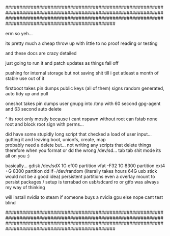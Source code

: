 ###############################################################################################################################################################################################################

erm so yeh...

its pretty much a cheap throw up with little to no proof reading or testing

and these docs are crazy detailed 

just going to run it and patch updates as things fall off

pushing for internal storage but not saving shit till i get atleast a month of stable use out of it

firstboot takes pin dumps public keys (all of them) signs random generated, auto tidy up and pull

oneshot takes pin dumps user gnupg into /tmp with 60 second gpg-agent and 63 second auto delete

^ its root only mostly because i cant nspawn without root can fstab none root and block root sign with perms...

did have some stupidly long script that checked a load of user input...
gutting it and leaving boot, unionfs, create, map  
probably need a delete but... not writing any scripts that delete things therefore when you format or dd the wrong /dev/sd... tab tab shit mode its all on you :)

basically...
gdisk /dev/sdX 
1G ef00 partition vfat -F32
1G 8300 partition ext4
+G 8300 partition dd if=/dev/random (literally takes hours 64G usb stick would not be a good idea)
persistent partitions even a overlay mount to persist packages / setup is terrabad on usb/sdcard ro or gtfo was always my way of thinking

will install nvidia to steam if someone buys a nvidia gpu else nope cant test blind

###############################################################################################################################################################################################################
